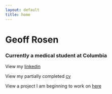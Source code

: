 ```yaml
---
layout: default
title: home
---
```


# Geoff Rosen

### Currently a medical student at Columbia

View my [linkedin](https://www.linkedin.com/in/geoffrosen)   

View my partially completed [cv](cv.html)   

View a project I am beginning to work on [here](https://github.com/geoffrosen/vaginal-microbiome)
